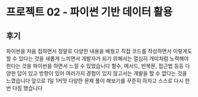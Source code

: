 # 프로젝트 02 - 파이썬 기반 데이터 활용

## 후기

파이썬을 처음 접하면서 정말로 다양한 내용을 배웠고 직접 코드를 작성하면서 이렇게도 할 수 있다는 것을
새롭게 느끼면서 개발자가 되기 위해서는 열심히 개미처럼 노력해야 한다는 것을 파이썬을 하면서 느낄 수 있었습니다
함수, 메서드, 반복문, 접근법 등등 다양한 답이 있고 방향이 있어 여러가지 경험이 있지 않고서는
개발을 할 수 없다는 것을 느꼈습니다 앞으로 1일 1커밋 다양한 문제 풀이 해보기를 꾸준히 하자고 스스로
다시 한번 다짐 했습니다